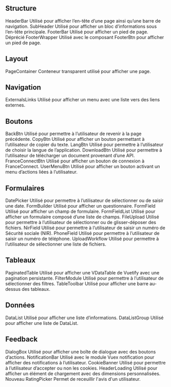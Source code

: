 <v-container>
    <h2 class="mb-4">Structure</h2>
    <v-row>
        <v-col cols="12" sm="6" md="4">
            <nuxt-link to="structure/header-bar">
                <v-card class="fill-height" max-width="234">
                    <doc-image src="components/Header.svg" width="234"></doc-image>
                    <v-card-title>HeaderBar</v-card-title>
                    <v-card-text>Utilisé pour afficher l’en-tête d’une page ainsi qu’une barre de navigation.</v-card-text>
                </v-card>
            </nuxt-link>
        </v-col>
        <v-col cols="12" sm="6" md="4">
            <nuxt-link to="structure/sub-header">
                <v-card class="fill-height" max-width="234">
                    <doc-image src="components/SubHeader.svg"></doc-image>
                    <v-card-title>SubHeader</v-card-title>
                    <v-card-text>Utilisé pour afficher un bloc d’informations sous l’en-tête principale.</v-card-text>
                </v-card>
            </nuxt-link>
        </v-col>
        <v-col cols="12" sm="6" md="4">
            <nuxt-link to="structure/footer-bar">
                <v-card class="fill-height" max-width="234">
                    <doc-image src="components/FooterBar.svg"></doc-image>
                    <v-card-title>FooterBar</v-card-title>
                    <v-card-text>Utilisé pour afficher un pied de page.</v-card-text>
                </v-card>
            </nuxt-link>
        </v-col>
        <v-col cols="12" sm="6" md="4">
            <nuxt-link to="structure/footer-wrapper">
                <v-card class="fill-height" max-width="234">
                    <doc-image src="components/FooterWrapper.svg"></doc-image>
                    <v-chip outlined color="red" x-small>Déprécié</v-chip>
                    <v-card-title>FooterWrapper</v-card-title>
                    <v-card-text>Utilisé avec le composant FooterBtn pour afficher un pied de page.</v-card-text>
                </v-card>
            </nuxt-link>
        </v-col>
    </v-row>
    <h2 class="mt-8 mb-4">Layout</h2>
    <v-row>
        <v-col cols="12" sm="6" md="4">
            <nuxt-link to="layout/page-container">
                <v-card class="fill-height" max-width="234">
                    <doc-image src="components/PageContainer.svg"></doc-image>
                    <v-card-title>PageContainer</v-card-title>
                    <v-card-text>Conteneur transparent utilisé pour afficher une page.</v-card-text>
                </v-card>
            </nuxt-link>
        </v-col>
    </v-row>
    <h2 class="mt-8 mb-4">Navigation</h2>
    <v-row>
        <v-col cols="12" sm="6" md="4">
            <nuxt-link to="navigation/external-links">
                <v-card class="fill-height" max-width="234">
                    <doc-image src="components/ExternalsLinks.svg"></doc-image>
                    <v-card-title>ExternalsLinks</v-card-title>
                    <v-card-text>Utilisé pour afficher un menu avec une liste vers des liens externes.</v-card-text>
                </v-card>
            </nuxt-link>
        </v-col>
    </v-row>
    <h2 class="mt-8 mb-4">Boutons</h2>
    <v-row>
        <v-col cols="12" sm="6" md="4">
            <nuxt-link to="boutons/back-btn">
                <v-card class="fill-height" max-width="234">
                    <doc-image src="components/BackBtn.svg"></doc-image>
                    <v-card-title>BackBtn</v-card-title>
                    <v-card-text>Utilisé pour permettre à l’utilisateur de revenir à la page précédente.</v-card-text>
                </v-card>
            </nuxt-link>
        </v-col>
        <v-col cols="12" sm="6" md="4">
            <nuxt-link to="boutons/copy-btn">
                <v-card class="fill-height" max-width="234">
                    <doc-image src="components/CopyBtn.svg"></doc-image>
                    <v-card-title>CopyBtn</v-card-title>
                    <v-card-text>Utilisé pour afficher un bouton permettant à l’utilisateur de copier du texte.</v-card-text>
                </v-card>
            </nuxt-link>
        </v-col>
        <!-- <v-col cols="12" sm="6" md="4">
            <nuxt-link to="boutons/back-to-top-btn">
                <v-card class="fill-height" max-width="234">
                    <doc-image src="components/BackToTopBtn.svg"></doc-image>
                    <v-card-title>BackToTopBtn</v-card-title>
                    <v-card-text>Utilisé pour afficher un bouton permettant à l’utilisateur de remonter en haut d'une page.</v-card-text>
                </v-card>
            </nuxt-link>
        </v-col> -->
        <v-col cols="12" sm="6" md="4">
            <nuxt-link to="boutons/lang-btn">
                <v-card class="fill-height" max-width="234">
                    <doc-image src="components/LangBtn.svg"></doc-image>
                    <v-card-title>LangBtn</v-card-title>
                    <v-card-text>Utilisé pour permettre à l’utilisateur de choisir la langue de l’application.</v-card-text>
                </v-card>
            </nuxt-link>
        </v-col>
        <v-col cols="12" sm="6" md="4">
            <nuxt-link to="boutons/download-btn">
                <v-card class="fill-height" max-width="234">
                    <doc-image src="components/DownloadBtn.svg"></doc-image>
                    <v-card-title>DownloadBtn</v-card-title>
                    <v-card-text>Utilisé pour permettre à l’utilisateur de télécharger un document provenant d’une API.</v-card-text>
                </v-card>
            </nuxt-link>
        </v-col>
        <v-col cols="12" sm="6" md="4">
            <nuxt-link to="boutons/france-connect-btn">
                <v-card class="fill-height" max-width="234">
                    <doc-image src="components/FranceConnectBtn.svg"></doc-image>
                    <v-card-title>FranceConnectBtn</v-card-title>
                    <v-card-text>Utilisé pour afficher un bouton de connexion à FranceConnect.</v-card-text>
                </v-card>
            </nuxt-link>
        </v-col>
        <v-col cols="12" sm="6" md="4">
            <nuxt-link to="boutons/user-menu-btn">
                <v-card class="fill-height" max-width="234">
                    <doc-image src="components/UserMenuBtn.svg"></doc-image>
                    <v-card-title>UserMenuBtn</v-card-title>
                    <v-card-text>Utilisé pour afficher un bouton activant un menu d’actions liées à l’utilisateur.</v-card-text>
                </v-card>
            </nuxt-link>
        </v-col>
    </v-row>
    <h2 class="mt-8 mb-4">Formulaires</h2>
    <v-row>
        <v-col cols="12" sm="6" md="4">
            <nuxt-link to="formulaires/date-picker">
                <v-card class="fill-height" max-width="234">
                    <doc-image src="components/DatePicker.svg" width="234"></doc-image>
                    <v-card-title>DatePicker</v-card-title>
                    <v-card-text>Utilisé pour permettre à l’utilisateur de sélectionner ou de saisir une date.</v-card-text>
                </v-card>
            </nuxt-link>
        </v-col>
        <v-col cols="12" sm="6" md="4">
            <nuxt-link to="formulaires/form-builder">
                <v-card class="fill-height" max-width="234">
                    <doc-image src="components/FormBuilder.svg" width="234"></doc-image>
                    <v-card-title>FormBuilder</v-card-title>
                    <v-card-text>Utilisé pour afficher un questionnaire.</v-card-text>
                </v-card>
            </nuxt-link>
        </v-col>
        <v-col cols="12" sm="6" md="4">
            <nuxt-link to="formulaires/form-field">
                <v-card class="fill-height" max-width="234">
                    <doc-image src="components/FormField.svg" width="234"></doc-image>
                    <v-card-title>FormField</v-card-title>
                    <v-card-text>Utilisé pour afficher un champ de formulaire.</v-card-text>
                </v-card>
            </nuxt-link>
        </v-col>
        <v-col cols="12" sm="6" md="4">
            <nuxt-link to="formulaires/form-field-list">
                <v-card class="fill-height" max-width="234">
                    <doc-image src="components/FormFieldList.svg" width="234"></doc-image>
                    <v-card-title>FormFieldList</v-card-title>
                    <v-card-text>Utilisé pour afficher un formulaire composé d’une liste de champs.</v-card-text>
                </v-card>
            </nuxt-link>
        </v-col>
        <v-col cols="12" sm="6" md="4">
            <nuxt-link to="formulaires/file-upload">
                <v-card class="fill-height" max-width="234">
                    <doc-image src="components/FileUpload.svg" width="234"></doc-image>
                    <v-card-title>FileUpload</v-card-title>
                    <v-card-text>Utilisé pour permettre à l’utilisateur de sélectionner ou de glisser-déposer des fichiers.</v-card-text>
                </v-card>
            </nuxt-link>
        </v-col>
        <v-col cols="12" sm="6" md="4">
            <nuxt-link to="formulaires/nir-field">
                <v-card class="fill-height" max-width="234">
                    <doc-image src="components/NirField.svg" width="234"></doc-image>
                    <v-card-title>NirField</v-card-title>
                    <v-card-text>Utilisé pour permettre à l’utilisateur de saisir un numéro de Sécurité sociale (NIR).</v-card-text>
                </v-card>
            </nuxt-link>
        </v-col>
        <v-col cols="12" sm="6" md="4">
            <nuxt-link to="formulaires/phone-field">
                <v-card class="fill-height" max-width="234">
                    <doc-image src="components/PhoneField.svg" width="234"></doc-image>
                    <v-card-title>PhoneField</v-card-title>
                    <v-card-text>Utilisé pour permettre à l’utilisateur de saisir un numéro de téléphone.</v-card-text>
                </v-card>
            </nuxt-link>
        </v-col>
        <v-col cols="12" sm="6" md="4">
            <nuxt-link to="formulaires/upload-workflow">
                <v-card class="fill-height" max-width="234">
                    <doc-image src="components/UploadWorkflow.svg" width="234"></doc-image>
                    <v-card-title>UploadWorkflow</v-card-title>
                    <v-card-text>Utilisé pour permettre à l’utilisateur de sélectionner une liste de fichiers.</v-card-text>
                </v-card>
            </nuxt-link>
        </v-col>
    </v-row>
    <h2 class="mt-8 mb-4">Tableaux</h2>
    <v-row>
        <v-col cols="12" sm="6" md="4">
            <nuxt-link to="tableaux/paginated-table">
                <v-card class="fill-height" max-width="234">
                    <doc-image src="components/PaginatedTable.svg" width="234"></doc-image>
                    <v-card-title>PaginatedTable</v-card-title>
                    <v-card-text>Utilisé pour afficher une VDataTable de Vuetify avec une pagination persistante.</v-card-text>
                </v-card>
            </nuxt-link>
        </v-col>
        <v-col cols="12" sm="6" md="4">
            <nuxt-link to="tableaux/filter-module">
                <v-card class="fill-height" max-width="234">
                    <doc-image src="components/FilterModule.svg" width="234"></doc-image>
                    <v-card-title>FilterModule</v-card-title>
                    <v-card-text>Utilisé pour permettre à l’utilisateur de sélectionner des filtres.</v-card-text>
                </v-card>
            </nuxt-link>
        </v-col>
        <v-col cols="12" sm="6" md="4">
            <nuxt-link to="tableaux/table-toolbar">
                <v-card class="fill-height" max-width="234">
                    <doc-image src="components/TableToolbar.svg" width="234"></doc-image>
                    <v-card-title>TableToolbar</v-card-title>
                    <v-card-text>Utilisé pour afficher une barre au-dessus des tableaux.</v-card-text>
                </v-card>
            </nuxt-link>
        </v-col>
    </v-row>
    <h2 class="mt-8 mb-4">Données</h2>
    <v-row>
        <v-col cols="12" sm="6" md="4">
            <nuxt-link to="donnees/data-list">
                <v-card class="fill-height" max-width="234">
                    <doc-image src="components/DataList.svg" width="234"></doc-image>
                    <v-card-title>DataList</v-card-title>
                    <v-card-text>Utilisé pour afficher une liste d’informations.</v-card-text>
                </v-card>
            </nuxt-link>
        </v-col>
        <v-col cols="12" sm="6" md="4">
            <nuxt-link to="donnees/data-list-group">
                <v-card class="fill-height" max-width="234">
                    <doc-image src="components/DataListGroup.svg" width="234"></doc-image>
                    <v-card-title>DataListGroup</v-card-title>
                    <v-card-text>Utilisé pour afficher une liste de DataList.</v-card-text>
                </v-card>
            </nuxt-link>
        </v-col>
    </v-row>
    <h2 class="mt-8 mb-4">Feedback</h2>
    <v-row>
        <v-col cols="12" sm="6" md="4">
            <nuxt-link to="feedback/dialog-box">
                <v-card class="fill-height" max-width="234">
                    <doc-image src="components/DialogBox.svg" width="234"></doc-image>
                    <v-card-title>DialogBox</v-card-title>
                    <v-card-text>Utilisé pour afficher une boîte de dialogue avec des boutons d’actions.</v-card-text>
                </v-card>
            </nuxt-link>
        </v-col>
        <v-col cols="12" sm="6" md="4">
            <nuxt-link to="feedback/notification-bar">
                <v-card class="fill-height" max-width="234">
                    <doc-image src="components/NotificationBar.svg" width="234"></doc-image>
                    <v-card-title>NotificationBar</v-card-title>
                    <v-card-text>Utilisé avec le module Vuex notification pour afficher des notifications à l’utilisateur.</v-card-text>
                </v-card>
            </nuxt-link>
        </v-col>
        <v-col cols="12" sm="6" md="4">
            <nuxt-link to="feedback/cookie-banner">
                <v-card class="fill-height" max-width="234">
                    <doc-image src="components/CookieBanner.svg" width="234"></doc-image>
                    <v-card-title>CookieBanner</v-card-title>
                    <v-card-text>Utilisé pour permettre à l’utilisateur d’accepter ou non les cookies.</v-card-text>
                </v-card>
            </nuxt-link>
        </v-col>
        <v-col cols="12" sm="6" md="4">
            <nuxt-link to="feedback/header-loading">
                <v-card class="fill-height" max-width="234">
                    <doc-image src="components/HeaderLoading.svg" width="234"></doc-image>
                    <v-card-title>HeaderLoading</v-card-title>
                    <v-card-text>Utilisé pour afficher un élément de chargement avec des dimensions personnalisées.</v-card-text>
                </v-card>
            </nuxt-link>
        </v-col>
        <v-col cols="12" sm="6" md="4">
            <nuxt-link to="feedback/rating-picker">
                <v-card class="fill-height" max-width="234">
                    <doc-image src="components/RatingPicker.svg" width="234"></doc-image>
                    <v-chip outlined color="green" x-small>Nouveau</v-chip>
                    <v-card-title>RatingPicker</v-card-title>
                    <v-card-text>Permet de receuillir l'avis d'un utilisateur.</v-card-text>
                </v-card>
            </nuxt-link>
        </v-col>
    </v-row>
</v-container>

<style lang="scss" scoped>
    a {
        text-decoration: none;
    }
    .v-card:hover {
        box-shadow: 0 0 0 2px #3f51b5 !important;
    }
    .v-card__title {
        font-weight: 600 !important;
    }
    img {
        width: 100%;
        height: auto;
        background-color: #E7ECF5;
    }
    .v-chip {
        position: absolute;
        top: 156px;
        right: 0;
        margin: 8px;
        padding: 0 5px;
    }
</style>
